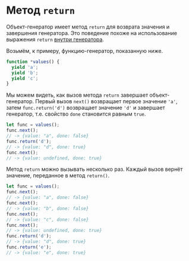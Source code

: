 # Метод `return`

Объект-генератор имеет метод `return` для возврата значения и завершения генератора. Это поведение похоже на использование  выражения `return` [внутри генератора](#return-in-generators).

Возьмём, к примеру, функцию-генератор, показанную ниже.

```js
function *values() {
  yield 'a';
  yield 'b';
  yield 'c';
}
```

Мы можем видеть, как вызов метода `return` завершает объект-генератор. Первый вызов `next()` возвращает первое значение `'a'`, затем `func.return('d')` возвращает значение `'d'` и завершает генератор, т.е. свойство `done` становится равным `true`.

```js
let func = values();
func.next();
// -> {value: "a", done: false}
func.return('d');
// -> {value: "d", done: true}
func.next();
// -> {value: undefined, done: true}
```

Метод `return` можно вызывать несколько раз. Каждый вызов вернёт значение, переданное в метод `return()`.

```js
let func = values();
func.next();
// -> {value: "a", done: false}
func.next();
// -> {value: "b", done: false}
func.next();
// -> {value: "c", done: false}
func.next();
// -> {value: undefined, done: true}
func.return('d');
// -> {value: "d", done: true}
func.return('e');
// -> {value: "e", done: true}
```
